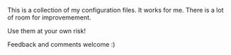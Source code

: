 This is a collection of my configuration files.
It works for me. There is a lot of room for improvemement.

Use them at your own risk!

Feedback and comments welcome :)

